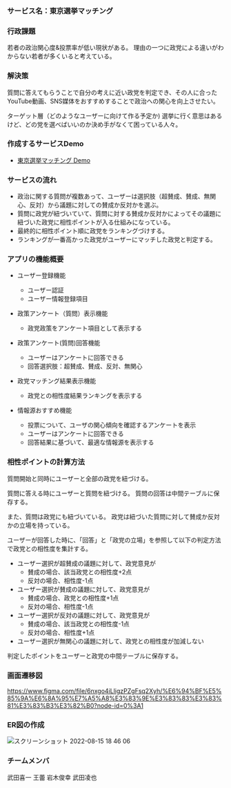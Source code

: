 ### サービス名：東京選挙マッチング

### 行政課題
若者の政治関心度&投票率が低い現状がある。
理由の一つに政党による違いがわからない若者が多くいると考えている。

### 解決策
質問に答えてもらうことで自分の考えに近い政党を判定でき、その人に合ったYouTube動画、SNS媒体をおすすめすることで政治への関心を向上させたい。

ターゲット層（どのようなユーザーに向けて作る予定か)
選挙に行く意思はあるけど、どの党を選べばいいのか決め手がなくて困っている人々。

### 作成するサービスDemo

- [東京選挙マッチング Demo](https://tokyo-senkyo-matching.herokuapp.com/)

### サービスの流れ

-  政治に関する質問が複数あって、ユーザーは選択肢（超賛成、賛成、無関心、反対）から議題に対しての賛成か反対かを選ぶ。
-  質問に政党が紐づいていて、質問に対する賛成か反対かによってその議題に紐づいた政党に相性ポイントが入る仕組みになっている。
-  最終的に相性ポイント順に政党をランキングづけする。
-  ランキングが一番高かった政党がユーザーにマッチした政党と判定する。

### アプリの機能概要

- ユーザー登録機能
  - ユーザー認証
  - ユーザー情報登録項目

- 政策アンケート（質問）表示機能
  - 政党政策をアンケート項目として表示する

- 政策アンケート(質問)回答機能
  - ユーザーはアンケートに回答できる
  - 回答選択肢：超賛成、賛成、反対、無関心

- 政党マッチング結果表示機能
  - 政党との相性度結果ランキングを表示する

- 情報源おすすめ機能
    - 投票について、ユーザの関心傾向を確認するアンケートを表示
    - ユーザーはアンケートに回答できる
    - 回答結果に基づいて、最適な情報源を表示する

### 相性ポイントの計算方法

質問開始と同時にユーザーと全部の政党を紐づける。

質問に答える時にユーザーと質問を紐づける。
質問の回答は中間テーブルに保存する。

また、質問は政党にも紐づいている。
政党は紐づいた質問に対して賛成か反対かの立場を持っている。

ユーザーが回答した時に、「回答」と「政党の立場」を参照して以下の判定方法で政党との相性度を集計する。

- ユーザー選択が超賛成の議題に対して、政党意見が
  - 賛成の場合、該当政党との相性度+2点
  - 反対の場合、相性度-1点
- ユーザー選択が賛成の議題に対して、政党意見が
  - 賛成の場合、政党との相性度+1点
  - 反対の場合、相性度-1点
- ユーザー選択が反対の議題に対して、政党意見が
  - 賛成の場合、該当政党との相性度-1点
  - 反対の場合、相性度+1点
- ユーザー選択が無関心の議題に対して、政党との相性度が加減しない


判定したポイントをユーザーと政党の中間テーブルに保存する。

### 画面遷移図
https://www.figma.com/file/6nxgo4iLligzPZgFsq2Xyh/%E6%94%BF%E5%85%9A%E6%8A%95%E7%A5%A8%E3%83%9E%E3%83%83%E3%83%81%E3%83%B3%E3%82%B0?node-id=0%3A1

### ER図の作成
![スクリーンショット 2022-08-15 18 46 06](https://user-images.githubusercontent.com/64511596/184649336-b90e6632-dd08-4d30-9e3f-5ac01e227f3e.png)

### チームメンバ
武田喜一
王蕾
岩木俊幸
武田凌也
